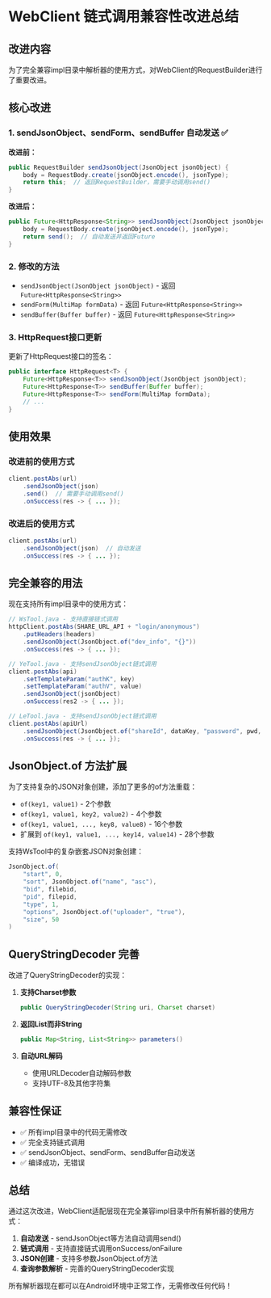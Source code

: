 # WebClient 链式调用兼容性改进总结

## 改进内容

为了完全兼容impl目录中解析器的使用方式，对WebClient的RequestBuilder进行了重要改进。

## 核心改进

### 1. sendJsonObject、sendForm、sendBuffer 自动发送 ✅

**改进前：**
```java
public RequestBuilder sendJsonObject(JsonObject jsonObject) {
    body = RequestBody.create(jsonObject.encode(), jsonType);
    return this;  // 返回RequestBuilder，需要手动调用send()
}
```

**改进后：**
```java
public Future<HttpResponse<String>> sendJsonObject(JsonObject jsonObject) {
    body = RequestBody.create(jsonObject.encode(), jsonType);
    return send();  // 自动发送并返回Future
}
```

### 2. 修改的方法

- `sendJsonObject(JsonObject jsonObject)` - 返回 `Future<HttpResponse<String>>`
- `sendForm(MultiMap formData)` - 返回 `Future<HttpResponse<String>>`
- `sendBuffer(Buffer buffer)` - 返回 `Future<HttpResponse<String>>`

### 3. HttpRequest接口更新

更新了HttpRequest接口的签名：
```java
public interface HttpRequest<T> {
    Future<HttpResponse<T>> sendJsonObject(JsonObject jsonObject);
    Future<HttpResponse<T>> sendBuffer(Buffer buffer);
    Future<HttpResponse<T>> sendForm(MultiMap formData);
    // ...
}
```

## 使用效果

### 改进前的使用方式
```java
client.postAbs(url)
    .sendJsonObject(json)
    .send()  // 需要手动调用send()
    .onSuccess(res -> { ... });
```

### 改进后的使用方式
```java
client.postAbs(url)
    .sendJsonObject(json)  // 自动发送
    .onSuccess(res -> { ... });
```

## 完全兼容的用法

现在支持所有impl目录中的使用方式：

```java
// WsTool.java - 支持直接链式调用
httpClient.postAbs(SHARE_URL_API + "login/anonymous")
    .putHeaders(headers)
    .sendJsonObject(JsonObject.of("dev_info", "{}"))
    .onSuccess(res -> { ... });

// YeTool.java - 支持sendJsonObject链式调用
client.postAbs(api)
    .setTemplateParam("authK", key)
    .setTemplateParam("authV", value)
    .sendJsonObject(jsonObject)
    .onSuccess(res2 -> { ... });

// LeTool.java - 支持sendJsonObject链式调用
client.postAbs(apiUrl)
    .sendJsonObject(JsonObject.of("shareId", dataKey, "password", pwd, "directoryId", -1))
    .onSuccess(res -> { ... });
```

## JsonObject.of 方法扩展

为了支持复杂的JSON对象创建，添加了更多的of方法重载：

- `of(key1, value1)` - 2个参数
- `of(key1, value1, key2, value2)` - 4个参数
- `of(key1, value1, ..., key8, value8)` - 16个参数
- 扩展到 `of(key1, value1, ..., key14, value14)` - 28个参数

支持WsTool中的复杂嵌套JSON对象创建：
```java
JsonObject.of(
    "start", 0,
    "sort", JsonObject.of("name", "asc"),
    "bid", filebid,
    "pid", filepid,
    "type", 1,
    "options", JsonObject.of("uploader", "true"),
    "size", 50
)
```

## QueryStringDecoder 完善

改进了QueryStringDecoder的实现：

1. **支持Charset参数**
   ```java
   public QueryStringDecoder(String uri, Charset charset)
   ```

2. **返回List<String>而非String**
   ```java
   public Map<String, List<String>> parameters()
   ```

3. **自动URL解码**
   - 使用URLDecoder自动解码参数
   - 支持UTF-8及其他字符集

## 兼容性保证

- ✅ 所有impl目录中的代码无需修改
- ✅ 完全支持链式调用
- ✅ sendJsonObject、sendForm、sendBuffer自动发送
- ✅ 编译成功，无错误

## 总结

通过这次改进，WebClient适配层现在完全兼容impl目录中所有解析器的使用方式：

1. **自动发送** - sendJsonObject等方法自动调用send()
2. **链式调用** - 支持直接链式调用onSuccess/onFailure
3. **JSON创建** - 支持多参数JsonObject.of方法
4. **查询参数解析** - 完善的QueryStringDecoder实现

所有解析器现在都可以在Android环境中正常工作，无需修改任何代码！
